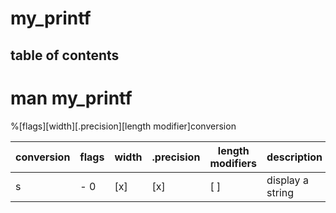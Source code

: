 # my_printf

## table of contents

# man my_printf


%[flags][width][.precision][length modifier]conversion

| conversion | flags | width | .precision | length modifiers | description |
|------------|-------|-------|------------|------------------|-------------|
| s | - 0 | [x] | [x] | [ ] | display a string |